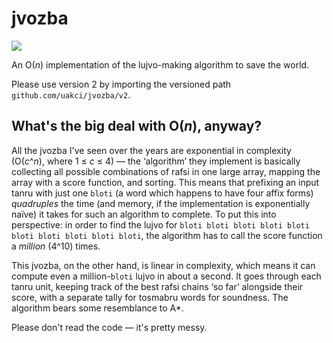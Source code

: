 # jvozba

[![](https://godoc.org/github.com/uakci/jvozba/v2?status.svg)](https://godoc.org/github.com/uakci/jvozba/v2)

An O(*n*) implementation of the lujvo-making algorithm to save the world.

Please use version 2 by importing the versioned path
`github.com/uakci/jvozba/v2`.

## What's the big deal with O(*n*), anyway?

All the jvozba I've seen over the years are exponential in complexity
(O(*c*^*n*), where 1 ≤ *c* ≤ 4) — the ‘algorithm’ they implement is basically
collecting all possible combinations of rafsi in one large array, mapping the
array with a score function, and sorting. This means that prefixing an input
tanru with just one `bloti` (a word which happens to have four affix forms)
*quadruples* the time (and memory, if the implementation is exponentially
naïve) it takes for such an algorithm to complete. To put this into
perspective: in order to find the lujvo for `bloti bloti bloti bloti bloti
bloti bloti bloti bloti bloti`, the algorithm has to call the score function a
*million* (4^10) times.

This jvozba, on the other hand, is linear in complexity, which means it can
compute even a million-`bloti` lujvo in about a second. It goes through each
tanru unit, keeping track of the best rafsi chains ‘so far’ alongside their
score, with a separate tally for tosmabru words for soundness. The algorithm
bears some resemblance to A\*.

Please don't read the code — it's pretty messy.
